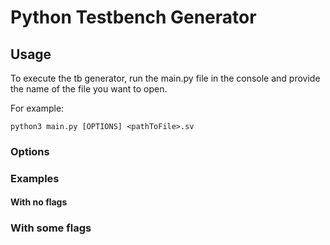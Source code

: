 # Python Testbench Generator

## Usage

To execute the tb generator, run the main.py file in the console and provide the name of the file you want to open.

For example:

`python3 main.py [OPTIONS] <pathToFile>.sv`

### Options

### Examples

#### With no flags

### With some flags

